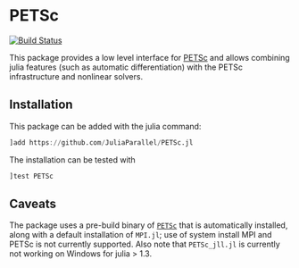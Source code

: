 # PETSc

[![Build Status](https://github.com/JuliaParallel/PETSc.jl/workflows/CI/badge.svg)](https://github.com/JuliaParallel/PETSc.jl/actions/workflows/ci.yml)

This package provides a low level interface for [PETSc](https://www.mcs.anl.gov/petsc/) and allows combining julia features (such as automatic differentiation) with the PETSc infrastructure and nonlinear solvers.

## Installation

This package can be added with the julia command:
```julia
]add https://github.com/JuliaParallel/PETSc.jl
```
The installation can be tested with
```julia
]test PETSc
```

## Caveats

The package uses a pre-build binary of [`PETSc`](https://github.com/JuliaBinaryWrappers/PETSc_jll.jl) that is automatically installed, along with a default installation of `MPI.jl`; use of system install MPI and PETSc is not currently supported. Also note that `PETSc_jll.jl` is currently not working on Windows for julia > 1.3. 
